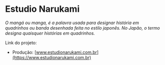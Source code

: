 # Estudio Narukami
_O mangá ou manga, é a palavra usada para designar história em quadrinhos ou banda desenhada feita no estilo japonês. No Japão, o termo designa quaisquer histórias em quadrinhos._

Link do projeto:

* Produção: [www.estudionarukami.com.br](https://www.estudionarukami.com.br)